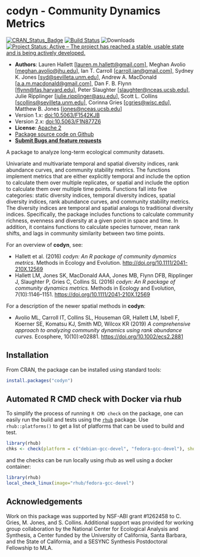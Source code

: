 # codyn - Community Dynamics Metrics

[![CRAN_Status_Badge](https://www.r-pkg.org/badges/version/codyn)](https://cran.r-project.org/package=codyn)
[![Build Status](https://travis-ci.org/NCEAS/codyn.png?branch=master)](https://travis-ci.org/NCEAS/codyn)
![Downloads](https://cranlogs.r-pkg.org/badges/grand-total/codyn)
[![Project Status: Active – The project has reached a stable, usable state and is being actively developed.](https://www.repostatus.org/badges/latest/active.svg)](https://www.repostatus.org/#active)

- **Authors**: Lauren Hallett [lauren.m.hallett@gmail.com], Meghan Avolio [meghan.avolio@jhu.edu], Ian T. Carroll [carroll.ian@gmail.com], Sydney K. Jones [syd@sevilleta.unm.edu], Andrew A. MacDonald [a.a.m.macdonald@gmail.com],  Dan F. B. Flynn [flynn@fas.harvard.edu], Peter Slaughter [slaughter@nceas.ucsb.edu], Julie Ripplinger [julie.ripplinger@asu.edu], Scott L. Collins [scollins@sevilleta.unm.edu], Corinna Gries [cgries@wisc.edu], Matthew B. Jones [jones@nceas.ucsb.edu]
- Version 1.x: [doi:10.5063/F1542KJB](http://doi.org/10.5063/F1542KJB)
- Version 2.x: [doi:10.5063/F1N877Z6](http://doi.org/10.5063/F1N877Z6)
- **License**: [Apache 2](http://opensource.org/licenses/Apache-2.0)
- [Package source code on Github](https://github.com/NCEAS/codyn)
- [**Submit Bugs and feature requests**](https://github.com/NCEAS/codyn/issues)

A package to analyze long-term ecological community datasets.

Univariate and multivariate temporal and spatial diversity indices, 
rank abundance curves, and community stability metrics. The functions 
implement metrics that are either explicitly temporal and include the 
option to  calculate them over multiple replicates, or spatial and include 
the option to calculate them over multiple time points. Functions fall into 
five categories: static diversity indices, temporal diversity indices, 
spatial diversity indices, rank abundance curves, and community stability 
metrics. The diversity indices are temporal and spatial analogs to 
traditional diversity indices. Specifically, the package includes functions 
to calculate community richness, evenness and diversity at a given point in 
space and time. In addition, it contains functions to calculate species 
turnover, mean rank shifts, and lags in community similarity between two 
time points.

For an overview of __codyn__, see:
    
- Hallett et al. (2016) *codyn: An R package of community dynamics metrics*. Methods in Ecology and Evolution. http://doi.org/10.1111/2041-210X.12569
- Hallett LM, Jones SK, MacDonald AAA, Jones MB, Flynn DFB, Ripplinger J, Slaughter P, Gries C, Collins SL (2016) *codyn: An R package of community dynamics metrics.* Methods in Ecology and Evolution, 7(10):1146–1151. https://doi.org/10.1111/2041-210X.12569

For a description of the newer spatial methods in __codyn__:

- Avolio ML, Carroll IT, Collins SL, Houseman GR, Hallett LM, Isbell F, Koerner SE, Komatsu KJ, Smith MD, Wilcox KR (2019) *A comprehensive approach to analyzing community dynamics using rank abundance curves.* Ecosphere, 10(10):e02881. https://doi.org/10.1002/ecs2.2881


## Installation
From CRAN, the package can be installed using standard tools:
```R
install.packages("codyn")
```

## Automated R CMD check with Docker via rhub

To simplify the process of running `R CMD check` on the package, one can easily run the build and tests using
the [`rhub`](https://github.com/r-hub/rhub) package. Use `rhub::platforms()` to get a list of platforms that can be used to build and test.

```r
library(rhub)
chks <- check(platform = c("debian-gcc-devel", "fedora-gcc-devel"), show_status = FALSE)
```

and the checks can be run locally using rhub as well using a docker container:

```r
library(rhub)
local_check_linux(image="rhub/fedora-gcc-devel")
```

## Acknowledgements
Work on this package was supported by NSF-ABI grant #1262458 to C. Gries, M. Jones, and S. Collins. Additional support was provided for working group collaboration by the National Center for Ecological Analysis and Synthesis, a Center funded by the University of California, Santa Barbara, and the State of California, and a SESYNC Synthesis Postdoctoral Fellowship to MLA.

